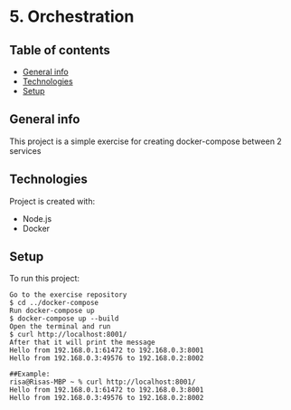 # 5. Orchestration
## Table of contents
* [General info](#general-info)
* [Technologies](#technologies)
* [Setup](#setup)

## General info
This project is a simple exercise for creating docker-compose between 2 services

## Technologies
Project is created with:
* Node.js
* Docker

## Setup
To run this project:

```
Go to the exercise repository
$ cd ../docker-compose
Run docker-compose up
$ docker-compose up --build
Open the terminal and run
$ curl http://localhost:8001/
After that it will print the message 
Hello from 192.168.0.1:61472 to 192.168.0.3:8001
Hello from 192.168.0.3:49576 to 192.168.0.2:8002

##Example:
risa@Risas-MBP ~ % curl http://localhost:8001/
Hello from 192.168.0.1:61472 to 192.168.0.3:8001
Hello from 192.168.0.3:49576 to 192.168.0.2:8002

 
